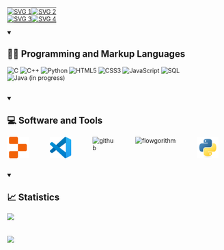 <table style="border-collapse: collapse; width: 100%;">
  <tr>
    <td style="border: none; padding: 0;">
      <a href="https://github.com/ildesh">
        <img src="https://readme-typing-svg.demolab.com?font=Fira+Code&weight=600&size=20&duration=2000&pause=350&color=2c87d1&width=435&height=100&lines=Ciao+a+tutti%2C+sono+Deniel!;Benvenuti+nel+mio+GitHub!" alt="SVG 1" style="display: block; width: 100%;">
      </a>
    </td>
    <td style="border: none; padding: 0;">
      <a href="https://github.com/ildesh">
        <img src="https://readme-typing-svg.demolab.com?font=Fira+Code&weight=600&size=20&duration=2000&pause=350&color=ff5733&width=435&height=100&lines=Hello+everyone%2C+I%27m+Deniel!;Welcome+to+my+GitHub!" alt="SVG 2" style="display: block; width: 100%;">
      </a>
    </td>
  </tr>
  <tr>
    <td style="border: none; padding: 0;">
      <a href="https://github.com/ildesh">
        <img src="https://readme-typing-svg.demolab.com?font=Fira+Code&weight=600&size=20&duration=2000&pause=350&color=28a745&width=435&height=100&lines=¡Hola+a+todos%2C+soy+Deniel!;¡Bienvenidos+a+mi+GitHub!" alt="SVG 3" style="display: block; width: 100%;">
      </a>
    </td>
    <td style="border: none; padding: 0;">
      <a href="https://github.com/ildesh">
        <img src="https://readme-typing-svg.demolab.com?font=Fira+Code&weight=600&size=20&duration=2000&pause=350&color=ff00ff&width=435&height=100&lines=Bonjour+tous%2C+je+suis+Deniel!;Bienvenue+sur+mon+GitHub!" alt="SVG 4" style="display: block; width: 100%;">
      </a>
    </td>
  </tr>
</table>

<details open>
  <summary><h2>👨‍💻 Programming and Markup Languages</h2></summary>
  
  ![C](https://img.shields.io/badge/C-00599C?style=for-the-badge&logo=c&logoColor=white)
  ![C++](https://img.shields.io/badge/C++-00599C?style=for-the-badge&logo=cplusplus&logoColor=white)
  ![Python](https://img.shields.io/badge/Python-3776AB?style=for-the-badge&logo=python&logoColor=white)
  ![HTML5](https://img.shields.io/badge/HTML5-E34F26?style=for-the-badge&logo=html5&logoColor=white)
  ![CSS3](https://img.shields.io/badge/CSS3-1572B6?style=for-the-badge&logo=css3&logoColor=white)
  ![JavaScript](https://img.shields.io/badge/JavaScript-F7DF1E?style=for-the-badge&logo=javascript&logoColor=black)
  ![SQL](https://img.shields.io/badge/SQL-4479A1?style=for-the-badge&logo=postgresql&logoColor=white)
  ![Java (in progress)](https://img.shields.io/badge/Java-ED8B00?style=for-the-badge&logo=java&logoColor=white)
  
</details>

<br>

<details open>
<summary><h2>💻 Software and Tools</h2></summary>
<p align="left" style="display: flex; align-items: center;">
  <img src="https://raw.githubusercontent.com/devicons/devicon/master/icons/replit/replit-original.svg" alt="replit" width="50" height="50" style="margin-right: 50px;"/>
  <img src="https://raw.githubusercontent.com/devicons/devicon/master/icons/vscode/vscode-original.svg" alt="vscode" width="50" height="50" style="margin-right: 50px;"/>
  <img src="https://github.githubassets.com/images/modules/logos_page/GitHub-Mark.png" alt="github" width="50" height="50" style="margin-right: 50px;"/>
  <img src="https://upload.wikimedia.org/wikipedia/commons/d/de/Flowgorithm_Logo.svg" alt="flowgorithm" height="50" style="margin-right: 50px;"/>
  <img src="https://raw.githubusercontent.com/devicons/devicon/master/icons/python/python-original.svg" alt="IDLE (Python)" width="50" height="50"/>
</p>
</details>

<br>

<details open>
    <summary><h2>📈 Statistics</h2></summary>
    <p align="left">
        <img src="https://github-readme-stats.vercel.app/api?username=ildesh&count_private=true&theme=nord&hide_border=1">
        <br>
        <br>
        <br>
        <img src="https://github-readme-streak-stats.herokuapp.com?user=ildesh&theme=nord&hide_border=true&date_format=M%20j%5B%2C%20Y%5D">
    </p>
</details>
